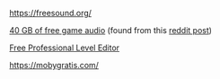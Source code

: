 https://freesound.org/

[40 GB of free game audio](https://sonniss.com/game-audio-gdc-2023) (found from this [reddit post](https://www.reddit.com/r/gamedev/comments/11weehj/40gb_of_high_quality_sound_effects_the_sonniss/))

[Free Professional Level Editor](https://ldtk.io/)

https://mobygratis.com/